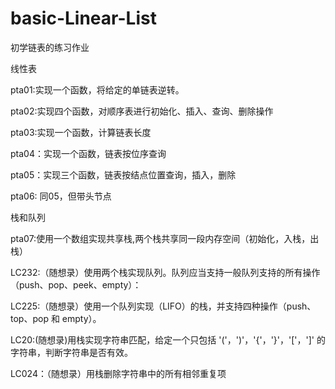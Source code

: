 # basic-Linear-List
初学链表的练习作业

线性表

pta01:实现一个函数，将给定的单链表逆转。

pta02:实现四个函数，对顺序表进行初始化、插入、查询、删除操作

pta03:实现一个函数，计算链表长度

pta04：实现一个函数，链表按位序查询

pta05：实现三个函数，链表按结点位置查询，插入，删除

pta06: 同05，但带头节点

栈和队列

pta07:使用一个数组实现共享栈,两个栈共享同一段内存空间（初始化，入栈，出栈）

LC232:（随想录）使用两个栈实现队列。队列应当支持一般队列支持的所有操作（push、pop、peek、empty）：

LC225:（随想录）使用一个队列实现（LIFO）的栈，并支持四种操作（push、top、pop 和 empty）。

LC20:(随想录)用栈实现字符串匹配，给定一个只包括 '('，')'，'{'，'}'，'['，']' 的字符串，判断字符串是否有效。

LC024：（随想录）用栈删除字符串中的所有相邻重复项
